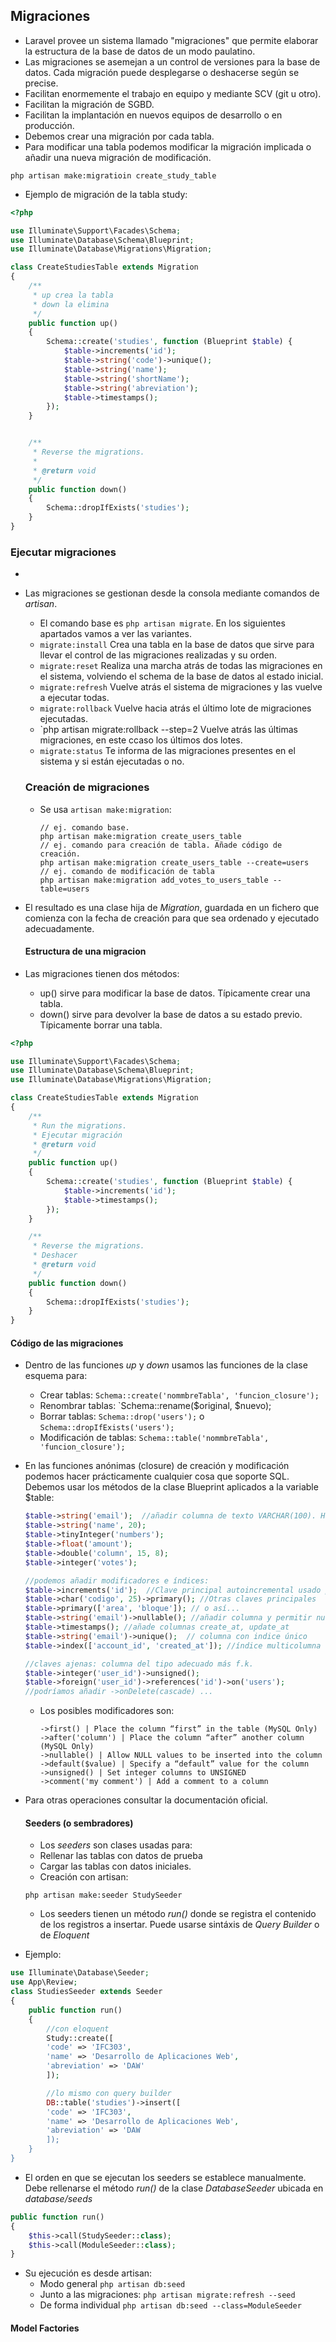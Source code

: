 ## Migraciones

* Laravel provee un sistema llamado "migraciones" que permite elaborar la estructura de la base de datos de un modo paulatino.
* Las migraciones se asemejan a un control de versiones para la base de datos. Cada migración puede desplegarse o deshacerse según se precise.
* Facilitan enormemente el trabajo en equipo y mediante SCV \(git u otro\).
* Facilitan la migración de SGBD.
* Facilitan la implantación en nuevos equipos de desarrollo o en producción.
* Debemos crear una migración por cada tabla.
* Para modificar una tabla podemos modificar la migración implicada o añadir una nueva migración de modificación.

```
php artisan make:migratioin create_study_table
```

* Ejemplo de migración de la tabla study:

```php
<?php

use Illuminate\Support\Facades\Schema;
use Illuminate\Database\Schema\Blueprint;
use Illuminate\Database\Migrations\Migration;

class CreateStudiesTable extends Migration
{
    /**
     * up crea la tabla
     * down la elimina
     */
    public function up()
    {
        Schema::create('studies', function (Blueprint $table) {
            $table->increments('id');
            $table->string('code')->unique();
            $table->string('name');
            $table->string('shortName');
            $table->string('abreviation');
            $table->timestamps();
        });
    }


    /**
     * Reverse the migrations.
     *
     * @return void
     */
    public function down()
    {
        Schema::dropIfExists('studies');
    }
}
```

### Ejecutar migraciones

* 
* Las migraciones se gestionan desde la consola mediante comandos de _artisan_.

  * El comando base es `php artisan migrate`. En los siguientes apartados vamos a ver las variantes.
  * `migrate:install` Crea una tabla en la base de
    datos que sirve para llevar el control de las migraciones realizadas y su orden. 
  * `migrate:reset` Realiza una marcha atrás de todas las migraciones en el sistema, volviendo el schema de la
    base de datos al estado inicial.
  * `migrate:refresh` Vuelve atrás el sistema de migraciones y las vuelve a ejecutar todas.
  * `migrate:rollback` Vuelve hacia atrás el último lote de  migraciones ejecutadas.
  * \`php artisan migrate:rollback --step=2 Vuelve atrás las últimas migraciones, en este ccaso los últimos dos lotes.
  * `migrate:status` Te informa de las migraciones presentes en el sistema y si están ejecutadas o no.

  ### Creación de migraciones

  * Se usa `artisan make:migration`: 
    ```
    // ej. comando base.
    php artisan make:migration create_users_table
    // ej. comando para creación de tabla. Añade código de creación.
    php artisan make:migration create_users_table --create=users
    // ej. comando de modificación de tabla
    php artisan make:migration add_votes_to_users_table --table=users
    ```

* El resultado es una clase hija de _Migration_, guardada en un fichero que comienza con la fecha de creación para que sea ordenado y ejecutado adecuadamente.
  #### Estructura de una migracion
* Las migraciones tienen dos métodos:
  * up\(\) sirve para modificar la base de datos. Típicamente crear una tabla.
  * down\(\) sirve para devolver la base de datos a su estado previo. Típicamente borrar una tabla.

```php
<?php

use Illuminate\Support\Facades\Schema;
use Illuminate\Database\Schema\Blueprint;
use Illuminate\Database\Migrations\Migration;

class CreateStudiesTable extends Migration
{
    /**
     * Run the migrations.
     * Ejecutar migración
     * @return void
     */
    public function up()
    {
        Schema::create('studies', function (Blueprint $table) {
            $table->increments('id');
            $table->timestamps();
        });
    }

    /**
     * Reverse the migrations.
     * Deshacer
     * @return void
     */
    public function down()
    {
        Schema::dropIfExists('studies');
    }
}
```

#### Código de las migraciones

* Dentro de las funciones _up_ y _down_ usamos las funciones de la clase esquema para:

  * Crear tablas: `Schema::create('nommbreTabla', 'funcion_closure');`
  * Renombrar tablas: \`Schema::rename\($original, $nuevo\);
  * Borrar tablas: `Schema::drop('users');` o `Schema::dropIfExists('users');`
  * Modificación de tablas: `Schema::table('nommbreTabla', 'funcion_closure');`

* En las funciones anónimas \(closure\) de creación y modificación podemos hacer prácticamente cualquier cosa que soporte SQL. Debemos usar los métodos de la clase Blueprint aplicados a la variable $table:

  ```php
  $table->string('email');  //añadir columna de texto VARCHAR(100). Hay métodos para muchos tipos de datos. Ver documentación.
  $table->string('name', 20);
  $table->tinyInteger('numbers');
  $table->float('amount');
  $table->double('column', 15, 8);
  $table->integer('votes');

  //podemos añadir modificadores e índices:
  $table->increments('id');  //Clave principal autoincremental usado por defecto.
  $table->char('codigo', 25)->primary(); //Otras claves principales
  $table->primary(['area', 'bloque']); // o así...
  $table->string('email')->nullable(); //añadir columna y permitir nulos.
  $table->timestamps(); //añade columnas create_at, update_at
  $table->string('email')->unique();  // columna con indice único
  $table->index(['account_id', 'created_at']); //índice multicolumna

  //claves ajenas: columna del tipo adecuado más f.k.
  $table->integer('user_id')->unsigned();
  $table->foreign('user_id')->references('id')->on('users');
  //podríamos añadir ->onDelete(cascade) ...
  ```

  * Los posibles modificadores son: 
    ```
    ->first() | Place the column “first” in the table (MySQL Only) 
    ->after('column') | Place the column “after” another column (MySQL Only) 
    ->nullable() | Allow NULL values to be inserted into the column 
    ->default($value) | Specify a “default” value for the column 
    ->unsigned() | Set integer columns to UNSIGNED 
    ->comment('my comment') | Add a comment to a column
    ```

* Para otras operaciones consultar la documentación oficial.

  #### Seeders \(o sembradores\)

  * Los _seeders_ son clases usadas para:
  * Rellenar las tablas con datos de prueba 
  * Cargar las tablas con datos iniciales.
  * Creación con artisan:

  `php artisan make:seeder StudySeeder`

  * Los seeders tienen un método _run\(\)_ donde se registra el contenido de los registros a insertar. Puede usarse sintáxis de _Query Builder_ o de _Eloquent_

* Ejemplo: 

```php
use Illuminate\Database\Seeder;
use App\Review;
class StudiesSeeder extends Seeder
{
    public function run()
    {
        //con eloquent
        Study::create([
        'code' => 'IFC303',
        'name' => 'Desarrollo de Aplicaciones Web',
        'abreviation' => 'DAW'
        ]);

        //lo mismo con query builder
        DB::table('studies')->insert([
        'code' => 'IFC303',
        'name' => 'Desarrollo de Aplicaciones Web',
        'abreviation' => 'DAW
        ]);
    }
}
```

* El orden en que se ejecutan los seeders se establece manualmente. Debe rellenarse el método _run\(\)_ de la clase _DatabaseSeeder_ ubicada en _database/seeds_

```php
public function run()
{
    $this->call(StudySeeder::class);
    $this->call(ModuleSeeder::class);    
}
```

* Su ejecución es desde artisan:
  * Modo general
    `php artisan db:seed`
  * Junto a las migraciones:
    `php artisan migrate:refresh --seed`
  * De forma individual
    `php artisan db:seed --class=ModuleSeeder`

#### Model Factories



